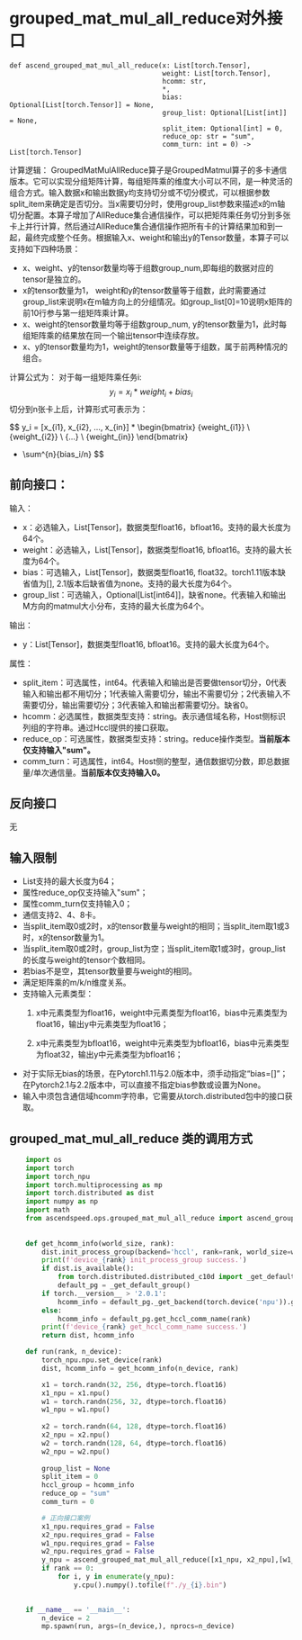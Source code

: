 # grouped_mat_mul_all_reduce对外接口
```
def ascend_grouped_mat_mul_all_reduce(x: List[torch.Tensor],
                                      weight: List[torch.Tensor],
                                      hcomm: str,
                                      *,
                                      bias: Optional[List[torch.Tensor]] = None,
                                      group_list: Optional[List[int]] = None,
                                      split_item: Optional[int] = 0,
                                      reduce_op: str = "sum",
                                      comm_turn: int = 0) -> List[torch.Tensor]
```

计算逻辑：
GroupedMatMulAllReduce算子是GroupedMatmul算子的多卡通信版本。它可以实现分组矩阵计算，每组矩阵乘的维度大小可以不同，是一种灵活的组合方式。输入数据x和输出数据y均支持切分或不切分模式，可以根据参数split_item来确定是否切分。当x需要切分时，使用group_list参数来描述x的m轴切分配置。本算子增加了AllReduce集合通信操作，可以把矩阵乘任务切分到多张卡上并行计算，然后通过AllReduce集合通信操作把所有卡的计算结果加和到一起，最终完成整个任务。根据输入x、weight和输出y的Tensor数量，本算子可以支持如下四种场景：
- x、weight、y的tensor数量均等于组数group_num,即每组的数据对应的tensor是独立的。
- x的tensor数量为1， weight和y的tensor数量等于组数，此时需要通过group_list来说明x在m轴方向上的分组情况。如group_list[0]=10说明x矩阵的前10行参与第一组矩阵乘计算。
- x、weight的tensor数量均等于组数group_num, y的tensor数量为1，此时每组矩阵乘的结果放在同一个输出tensor中连续存放。
- x、y的tensor数量均为1，weight的tensor数量等于组数，属于前两种情况的组合。

计算公式为：
对于每一组矩阵乘任务i: $$y_i = x_i * weight_i + bias_i$$
切分到n张卡上后，计算形式可表示为：

$$
y_i = [x_{i1}, x_{i2}, ..., x_{in}] *
\begin{bmatrix}
{weight_{i1}} \\
{weight_{i2}} \\
{...} \\
{weight_{in}}
\end{bmatrix}
 + \sum^{n}{bias_i/n}
$$

## 前向接口：
输入：
- x：必选输入，List[Tensor]，数据类型float16，bfloat16。支持的最大长度为64个。
- weight：必选输入，List[Tensor]，数据类型float16, bfloat16。支持的最大长度为64个。
- bias：可选输入，List[Tensor]，数据类型float16, float32。torch1.11版本缺省值为[], 2.1版本后缺省值为none。支持的最大长度为64个。
- group_list：可选输入，Optional[List[int64]]，缺省none。代表输入和输出M方向的matmul大小分布，支持的最大长度为64个。

输出：
- y：List[Tensor]，数据类型float16, bfloat16。支持的最大长度为64个。

属性：
- split_item：可选属性，int64。代表输入和输出是否要做tensor切分，0代表输入和输出都不用切分；1代表输入需要切分，输出不需要切分；2代表输入不需要切分，输出需要切分；3代表输入和输出都需要切分。缺省0。
- hcomm：必选属性，数据类型支持：string。表示通信域名称，Host侧标识列组的字符串。通过Hccl提供的接口获取。
- reduce_op：可选属性，数据类型支持：string。reduce操作类型。**当前版本仅支持输入"sum"。**
- comm_turn：可选属性，int64。Host侧的整型，通信数据切分数，即总数据量/单次通信量。**当前版本仅支持输入0。**


## 反向接口
无

## 输入限制
- List支持的最大长度为64； 
- 属性reduce_op仅支持输入"sum"；
- 属性comm_turn仅支持输入0；
- 通信支持2、4、8卡。
- 当split_item取0或2时，x的tensor数量与weight的相同；当split_item取1或3时，x的tensor数量为1。
- 当split_item取0或2时，group_list为空；当split_item取1或3时，group_list的长度与weight的tensor个数相同。
- 若bias不是空，其tensor数量要与weight的相同。
- 满足矩阵乘的m/k/n维度关系。
- 支持输入元素类型：
  1. x中元素类型为float16，weight中元素类型为float16，bias中元素类型为float16，输出y中元素类型为float16；

  2. x中元素类型为bfloat16，weight中元素类型为bfloat16，bias中元素类型为float32，输出y中元素类型为bfloat16；
- 对于实际无bias的场景，在Pytorch1.11与2.0版本中，须手动指定“bias=[]”；在Pytorch2.1与2.2版本中，可以直接不指定bias参数或设置为None。
- 输入中须包含通信域hcomm字符串，它需要从torch.distributed包中的接口获取。

## grouped_mat_mul_all_reduce 类的调用方式
```python
    import os
    import torch
    import torch_npu
    import torch.multiprocessing as mp
    import torch.distributed as dist
    import numpy as np
    import math
	from ascendspeed.ops.grouped_mat_mul_all_reduce import ascend_grouped_mat_mul_all_reduce
    
    
    def get_hcomm_info(world_size, rank):
        dist.init_process_group(backend='hccl', rank=rank, world_size=world_size, init_method='tcp://127.0.0.1:5001')
        print(f'device_{rank} init_process_group success.')
        if dist.is_available():
            from torch.distributed.distributed_c10d import _get_default_group
            default_pg = _get_default_group()
        if torch.__version__ > '2.0.1':
            hcomm_info = default_pg._get_backend(torch.device('npu')).get_hccl_comm_name(rank)
        else:
            hcomm_info = default_pg.get_hccl_comm_name(rank)
        print(f'device_{rank} get_hccl_comm_name success.')
        return dist, hcomm_info

    def run(rank, n_device):
        torch_npu.npu.set_device(rank)
        dist, hcomm_info = get_hcomm_info(n_device, rank)

        x1 = torch.randn(32, 256, dtype=torch.float16)
        x1_npu = x1.npu()
        w1 = torch.randn(256, 32, dtype=torch.float16)
        w1_npu = w1.npu()
        
        x2 = torch.randn(64, 128, dtype=torch.float16)
        x2_npu = x2.npu()
        w2 = torch.randn(128, 64, dtype=torch.float16)
        w2_npu = w2.npu()
        
        group_list = None
        split_item = 0
        hccl_group = hcomm_info
        reduce_op = "sum"
        comm_turn = 0

        # 正向接口案例
        x1_npu.requires_grad = False
        x2_npu.requires_grad = False
        w1_npu.requires_grad = False
        w2_npu.requires_grad = False
        y_npu = ascend_grouped_mat_mul_all_reduce([x1_npu, x2_npu],[w1_npu, w2_npu], hccl_group, bias=[], group_list=group_list, split_item=split_item, reduce_op=reduce_op, comm_turn=comm_turn)
        if rank == 0:
            for i, y in enumerate(y_npu):
                y.cpu().numpy().tofile(f"./y_{i}.bin")
    

    if __name__ == '__main__':
        n_device = 2
        mp.spawn(run, args=(n_device,), nprocs=n_device)
        
```
